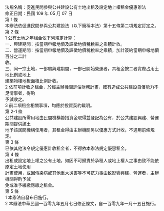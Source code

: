 法規名稱：促進民間參與公共建設公有土地出租及設定地上權租金優惠辦法  
修正日期：民國 109 年 05 月 07 日  
第 1 條  
本辦法依促進民間參與公共建設法（以下簡稱本法）第十五條第二項規定訂定之。  
第 2 條  
1 公有土地之年租金依下列規定計算：  
一、興建期間：按當期申報地價及課徵地價稅稅率之乘積計收。  
二、營運期間：按當期申報地價及課徵地價稅稅率之乘積，加計簽約當期申報地價百分之二計  
收。  
三、同一宗土地，一部屬興建期間，一部已開始營運者，其租金按二者實際占用土地比例或地上  
建築物樓地板面積比例計收。  
2 依前項計收之租金，於經主辦機關評估財務計畫，確有造成公共建設自償能力不足情事者，得酌  
予減收之。  
3 前二項租金相關事項，均應於投資契約載明。  
第 2-1 條  
公共建設所需用地由民間機構籌措資金取得並登記為公有，於公共建設興建、營運期間提供該土  
地予該民間機構使用者，其租金得由主辦機關另以優惠方式計收，不適用前條規定。  
第 3 條  
已依其他法令規定優惠計收租金者，不得依本辦法規定優惠租金。  
第 4 條  
出租或設定地上權之公有土地，如因不可歸責於承租人或地上權人之事由致不能依原定土地使用  
計畫使用，或因傳染病或其他重大災害等不可抗力事由致影響興建、營運者，主辦機關得酌予減  
免或准予緩繳應繳之租金。  
第 5 條  
1 本辦法自發布日施行。  
2 本辦法中華民國一百零九年五月七日修正條文，自一百零九年一月十五日施行。  


